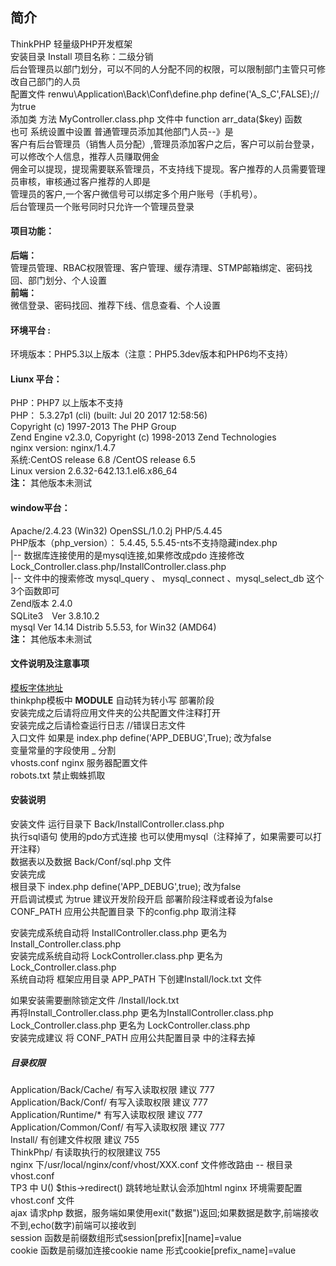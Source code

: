 ﻿## 简介
ThinkPHP 轻量级PHP开发框架   
安装目录 Install 
项目名称：二级分销   
后台管理员以部门划分，可以不同的人分配不同的权限，可以限制部门主管只可修改自己部门的人员  
配置文件 renwu\Application\Back\Conf\define.php   define('A_S_C',FALSE);//为true  
添加类 方法 MyController.class.php 文件中 function arr_data($key) 函数  
也可 系统设置中设置 普通管理员添加其他部门人员--》是  
客户有后台管理员（销售人员分配）,管理员添加客户之后，客户可以前台登录，可以修改个人信息，推荐人员赚取佣金  
佣金可以提现，提现需要联系管理员，不支持线下提现。客户推荐的人员需要管理员审核，审核通过客户推荐的人即是  
管理员的客户,一个客户微信号可以绑定多个用户账号（手机号）。  
后台管理员一个账号同时只允许一个管理员登录    	

#### 项目功能：  
**后端：**         
   管理员管理、RBAC权限管理、客户管理、缓存清理、STMP邮箱绑定、密码找回、部门划分、个人设置      
**前端：**          
   微信登录、密码找回、推荐下线、信息查看、个人设置      		
	
#### 环境平台 : 
环境版本：PHP5.3以上版本（注意：PHP5.3dev版本和PHP6均不支持）       

#### Liunx 平台： 
PHP：PHP7 以上版本不支持    
PHP： 5.3.27p1 (cli) (built: Jul 20 2017 12:58:56)   
Copyright (c) 1997-2013 The PHP Group  
Zend Engine v2.3.0, Copyright (c) 1998-2013 Zend Technologies    
nginx version: nginx/1.4.7     
系统:CentOS release 6.8 /CentOS release 6.5     
Linux version 2.6.32-642.13.1.el6.x86_64    
**注：**  其他版本未测试   

#### window平台：    
Apache/2.4.23 (Win32) OpenSSL/1.0.2j PHP/5.4.45    
PHP版本（php_version）：	5.4.45, 5.5.45-nts不支持隐藏index.php     
|--  数据库连接使用的是mysql连接,如果修改成pdo 连接修改 Lock_Controller.class.php/InstallController.class.php      
|--  文件中的搜索修改 mysql_query 、 mysql_connect 、mysql_select_db 这个3个函数即可    
Zend版本	2.4.0   
SQLite3　Ver 3.8.10.2    
mysql  Ver 14.14 Distrib 5.5.53, for Win32 (AMD64)    
**注：**  其他版本未测试   

#### 文件说明及注意事项      
[模板字体地址](http://www.bootcss.com/p/font-awesome/)   
thinkphp模板中 __MODULE__ 自动转为转小写 部署阶段   
安装完成之后请将应用文件夹的公共配置文件注释打开  
安装完成之后请检查运行日志  //错误日志文件   
入口文件 如果是 index.php define('APP_DEBUG',True); 改为false    
变量常量的字段使用 _ 分割    
vhosts.conf nginx 服务器配置文件    
robots.txt 禁止蜘蛛抓取     

#### 安装说明
安装文件 运行目录下 Back/InstallController.class.php      
	执行sql语句 使用的pdo方式连接  也可以使用mysql（注释掉了，如果需要可以打开注释）    
数据表以及数据 Back/Conf/sql.php 文件    
安装完成   
	 根目录下 index.php define('APP_DEBUG',true); 改为false   
	 开启调试模式 为true 建议开发阶段开启 部署阶段注释或者设为false   
	 CONF_PATH 应用公共配置目录 下的config.php 取消注释   

安装完成系统自动将 InstallController.class.php 更名为 Install_Controller.class.php  
安装完成系统自动将 LockController.class.php 更名为 Lock_Controller.class.php   
系统自动将 框架应用目录 APP_PATH 下创建Install/lock.txt 文件  

如果安装需要删除锁定文件 /Install/lock.txt    
再将Install_Controller.class.php 更名为InstallController.class.php          
Lock_Controller.class.php 更名为 LockController.class.php       
安装完成建议 将 CONF_PATH 应用公共配置目录 中的注释去掉    

##### 目录权限   
Application/Back/Cache/ 有写入读取权限 建议 777     
Application/Back/Conf/ 有写入读取权限 建议 777    
Application/Runtime/*  有写入读取权限 建议 777   
Application/Common/Conf/ 有写入读取权限 建议 777   
Install/ 有创建文件权限 建议 755   
ThinkPhp/ 有读取执行的权限建议 755    
nginx 下/usr/local/nginx/conf/vhost/XXX.conf 文件修改路由 -- 根目录 vhost.conf    
TP3 中 U()  $this->redirect() 跳转地址默认会添加html nginx 环境需要配置 vhost.conf 文件   
ajax 请求php 数据，服务端如果使用exit("数据")返回;如果数据是数字,前端接收不到,echo(数字)前端可以接收到     
session 函数是前缀数组形式session[prefix][name]=value    
cookie 函数是前缀加连接cookie name 形式cookie[prefix_name]=value       